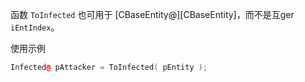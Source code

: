 函数 `ToInfected` 也可用于 [CBaseEntity@][CBaseEntity]，而不是互ger `iEntIndex`。

使用示例  
```cpp
Infected@ pAttacker = ToInfected( pEntity );
```

